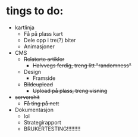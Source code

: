 # tings to do:
  * kartlinja
    * Få på plass kart
    * Dele opp i tre(?) biter
    * Animasjoner
  * CMS
    * ~~Relaterte artikler~~
      * ~~Halvvegs ferdig, treng litt "randomness"~~
    * Design
      * Framside
    * ~~Bildeupload~~
      * ~~Upload på plass, treng visning~~
  * ~~servershit~~
    * ~~Få ting på nett~~
  * Dokumentasjon
    * lol
	* Strategirapport
	* BRUKERTESTING!!!!!!!!!
